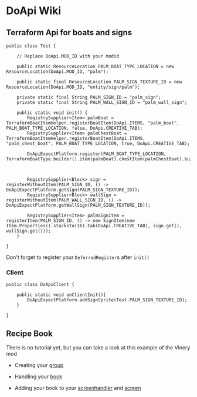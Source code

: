 # DoApi Wiki

## Terraform Api for boats and signs
```
public class Test {

    // Replace DoApi.MOD_ID with your modid

    public static ResourceLocation PALM_BOAT_TYPE_LOCATION = new ResourceLocation(DoApi.MOD_ID, "palm");

    public static final ResourceLocation PALM_SIGN_TEXTURE_ID = new ResourceLocation(DoApi.MOD_ID, "entity/sign/palm");

    private static final String PALM_SIGN_ID = "palm_sign";
    private static final String PALM_WALL_SIGN_ID = "palm_wall_sign";

    public static void init() {
        RegistrySupplier<Item> palmBoat = TerraformBoatItemHelper.registerBoatItem(DoApi.ITEMS, "palm_boat", PALM_BOAT_TYPE_LOCATION, false, DoApi.CREATIVE_TAB);
        RegistrySupplier<Item> palmChestBoat = TerraformBoatItemHelper.registerBoatItem(DoApi.ITEMS, "palm_chest_boat", PALM_BOAT_TYPE_LOCATION, true, DoApi.CREATIVE_TAB);

        DoApiExpectPlatform.register(PALM_BOAT_TYPE_LOCATION, TerraformBoatType.builder().item(palmBoat).chestItem(palmChestBoat).build());



        RegistrySupplier<Block> sign = registerWithoutItem(PALM_SIGN_ID, () -> DoApiExpectPlatform.getSign(PALM_SIGN_TEXTURE_ID));
        RegistrySupplier<Block> wallSign = registerWithoutItem(PALM_WALL_SIGN_ID, () -> DoApiExpectPlatform.getWallSign(PALM_SIGN_TEXTURE_ID));

        RegistrySupplier<Item> palmSignItem = registerItem(PALM_SIGN_ID, () -> new SignItem(new Item.Properties().stacksTo(16).tab(DoApi.CREATIVE_TAB), sign.get(), wallSign.get()));
    }

}
```
Don't forget to register your ``DeferredRegister``s after ``init()``

### Client
```
public class DoApiClient {

    public static void onClientInit(){
        DoApiExpectPlatform.addSignSprite(Test.PALM_SIGN_TEXTURE_ID);
    }

}
```
## Recipe Book
There is no tutorial yet, but you can take a look at this example of the Vinery mod

- Creating your [group](https://github.com/satisfyu/Vinery/blob/architectury-1.19.2/common/src/main/java/satisfyu/vinery/client/recipebook/custom/FermentationBarrelRecipeBookGroup.java)
- Handling your [book](https://github.com/satisfyu/Vinery/blob/architectury-1.19.2/common/src/main/java/satisfyu/vinery/client/screen/recipe/custom/FermentationPotRecipeBook.java)

- Adding your book to your [screenhandler](https://github.com/satisfyu/Vinery/blob/architectury-1.19.2/common/src/main/java/satisfyu/vinery/client/gui/handler/FermentationBarrelGuiHandler.java)
and [screen](https://github.com/satisfyu/Vinery/blob/architectury-1.19.2/common/src/main/java/satisfyu/vinery/client/screen/FermentationBarrelGui.java)

